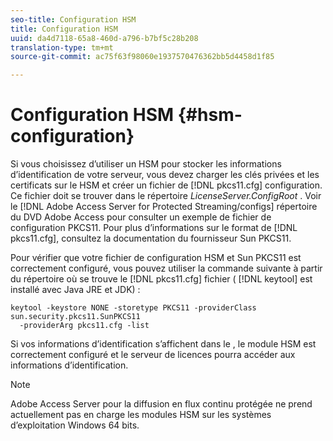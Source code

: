 ```yaml
---
seo-title: Configuration HSM
title: Configuration HSM
uuid: da4d7118-65a8-460d-a796-b7bf5c28b208
translation-type: tm+mt
source-git-commit: ac75f63f98060e1937570476362bb5d4458d1f85

---
```



# Configuration HSM {#hsm-configuration}

Si vous choisissez d’utiliser un HSM pour stocker les informations d’identification de votre serveur, vous devez charger les clés privées et les certificats sur le HSM et créer un fichier de [!DNL pkcs11.cfg] configuration. Ce fichier doit se trouver dans le répertoire *LicenseServer.ConfigRoot* . Voir le [!DNL Adobe Access Server for Protected Streaming/configs] répertoire du DVD Adobe Access pour consulter un exemple de fichier de configuration PKCS11. Pour plus d’informations sur le format de [!DNL pkcs11.cfg], consultez la documentation du fournisseur Sun PKCS11.

Pour vérifier que votre fichier de configuration HSM et Sun PKCS11 est correctement configuré, vous pouvez utiliser la commande suivante à partir du répertoire où se trouve le [!DNL pkcs11.cfg] fichier ( [!DNL keytool] est installé avec Java JRE et JDK) :

```
keytool -keystore NONE -storetype PKCS11 -providerClass sun.security.pkcs11.SunPKCS11 
  -providerArg pkcs11.cfg -list
```

Si vos informations d’identification s’affichent dans le , le module HSM est correctement configuré et le serveur de licences pourra accéder aux informations d’identification.

>[!NOTE]
>
>Adobe Access Server pour la diffusion en flux continu protégée ne prend actuellement pas en charge les modules HSM sur les systèmes d’exploitation Windows 64 bits.
